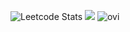 ![Leetcode Stats](https://leetcard.jacoblin.cool/Chuuf_Master?ext=heatmap) <!--https://github.com/JacobLinCool/LeetCode-Stats-Card-->
<img src="https://github-profile-trophy.vercel.app/?username=ChuufMaster&no-bg=true" />
<img src="https://github-readme-stats.vercel.app/api/top-langs?username=ChuufMaster&show_icons=true&locale=en" alt="ovi" />
<!--
**ChuufMaster/ChuufMaster** is a ✨ _special_ ✨ repository because its `README.md` (this file) appears on your GitHub profile.

Here are some ideas to get you started:

- 🔭 I’m currently working on ...
- 🌱 I’m currently learning ...
- 👯 I’m looking to collaborate on ...
- 🤔 I’m looking for help with ...
- 💬 Ask me about ...
- 📫 How to reach me: ...
- 😄 Pronouns: ...
- ⚡ Fun fact: ...
-->
